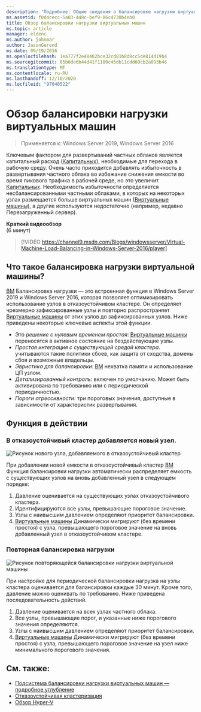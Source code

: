 ```yaml
---
description: 'Подробнее: Общие сведения о балансировке нагрузки виртуальных машин'
ms.assetid: f0d4cecc-5a03-448c-bef9-86c4730b4eb0
title: Обзор балансировки нагрузки виртуальных машин
ms.topic: article
manager: eldenc
ms.author: johnmar
author: JasonGerend
ms.date: 09/19/2016
ms.openlocfilehash: 1ea777f2e48482bce32cd81b8d8cc5de814d19b4
ms.sourcegitcommit: 65b6de6b44d41f1180c45db11cdd60cb2a093b46
ms.translationtype: MT
ms.contentlocale: ru-RU
ms.lasthandoff: 12/10/2020
ms.locfileid: "97040522"
---
```

# <a name="virtual-machine-load-balancing-overview"></a>Обзор балансировки нагрузки виртуальных машин

> Применяется к: Windows Server 2019, Windows Server 2016

Ключевым фактором для развертываний частных облаков является капитальный расход (<abbr title="капитальный расход">Капитальных</abbr>), необходимые для перехода в рабочую среду. Очень часто приходится добавлять избыточность в развертывания частного облака во избежание снижения емкости во время пикового трафика в рабочей среде, но это увеличит <abbr title="капитальный расход">Капитальных</abbr>. Необходимость избыточности определяется несбалансированными частными облаками, в которых на некоторых узлах размещается больше виртуальных машин (<abbr title="Виртуальные машины">Виртуальные машины</abbr>), а другие используются недостаточно (например, недавно Перезагруженный сервер).

<strong>Краткий видеообзор</strong><br>(6 минут)<br>
> [!VIDEO https://channel9.msdn.com/Blogs/windowsserver/Virtual-Machine-Load-Balancing-in-Windows-Server-2016/player]

## <a name="what-is-virtual-machine-load-balancing"></a><a id="what-is-vm-load-balancing"></a>Что такое балансировка нагрузки виртуальной машины?
<abbr title="Виртуальная машина">ВМ</abbr> Балансировка нагрузки — это встроенная функция в Windows Server 2019 и Windows Server 2016, которая позволяет оптимизировать использование узлов в отказоустойчивом кластере. Он определяет чрезмерно зафиксированные узлы и повторно распространяет <abbr title="Виртуальные машины">Виртуальные машины</abbr> от этих узлов до зафиксированных узлов. Ниже приведены некоторые ключевые аспекты этой функции.

* Это *решение с нулевым временем простоя*: <abbr title="Виртуальные машины">Виртуальные машины</abbr> переносятся в активное состояние на бездействующие узлы.
* *Простая интеграция с существующей средой кластера*. учитываются такие политики сбоев, как защита от сходства, домены сбоя и возможные владельцы.
* *Эвристика для балансировки*: <abbr title="Виртуальная машина">ВМ</abbr> нехватка памяти и использование ЦП узлом.
* *Детализированный контроль*: включен по умолчанию. Может быть активирована по требованию или с периодической периодичностью.
* *Пороги агрессивности*: три пороговых значения, доступные в зависимости от характеристик развертывания.

## <a name="the-feature-in-action"></a><a id="feature-in-action"></a>Функция в действии
### <a name="a-new-node-is-added-to-your-failover-cluster"></a><a id="new-node-added"></a>В отказоустойчивый кластер добавляется новый узел.
![Рисунок нового узла, добавляемого в отказоустойчивый кластер](media/vm-load-balancing/overview-VM-load-balancing-1.png)

При добавлении новой емкости в отказоустойчивый кластер <abbr title="Виртуальная машина">ВМ</abbr> Функция балансировки нагрузки автоматически распределяет емкость с существующих узлов на вновь добавленный узел в следующем порядке:

1. Давление оценивается на существующих узлах отказоустойчивого кластера.
2. Идентифицируются все узлы, превышающие пороговое значение.
3. Узлы с наивысшим давлением определяют приоритет балансировки.
4. <abbr title="Виртуальные машины">Виртуальные машины</abbr> Динамически мигрируют (без времени простоя) с узла, превышающего пороговое значение на вновь добавленный узел в отказоустойчивом кластере.

### <a name="recurring-load-balancing"></a><a id="recurring-load-balancing"></a>Повторная балансировка нагрузки
![Рисунок повторяющейся балансировки нагрузки виртуальной машины](media/vm-load-balancing/overview-VM-load-balancing-2.png)

При настройке для периодической балансировки нагрузка на узлы кластера оценивается для балансировки каждые 30 минут. Кроме того, давление можно оценивать по требованию. Ниже приведена последовательность действий.

1. Давление оценивается на всех узлах частного облака.
2. Все узлы, превышающие порог, и указанные ниже порогового значения определяются.
3. Узлы с наивысшим давлением определяют приоритет балансировки.
4. <abbr title="Виртуальные машины">Виртуальные машины</abbr> Динамически мигрируют (без времени простоя) с узла, превышающего пороговое значение на узел ниже минимального порогового значения.

## <a name="see-also"></a>См. также:
* [Подсистема балансировки нагрузки виртуальных машин — подробное углубление](vm-load-balancing-deep-dive.md)
* [Отказоустойчивая кластеризация](failover-clustering-overview.md)
* [Обзор Hyper-V](../virtualization/hyper-v/Hyper-V-on-Windows-Server.md)
